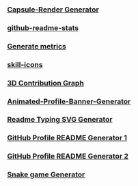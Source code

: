 ### [Capsule-Render Generator](https://github.com/kyechan99/capsule-render?tab=readme-ov-file#color)
### [github-readme-stats](https://github.com/anuraghazra/github-readme-stats?tab=readme-ov-file#all-demos)
### [Generate metrics](https://github.com/lowlighter/metrics?tab=readme-ov-file)
### [skill-icons](https://github.com/tandpfun/skill-icons?tab=readme-ov-file#centering-icons)
### [3D Contribution Graph](https://github.com/yoshi389111/github-profile-3d-contrib?tab=readme-ov-file)
### [Animated-Profile-Banner-Generator](https://github.com/Saviru/Animated-Profile-Banner-Generator)
### [Readme Typing SVG Generator](https://github.com/DenverCoder1/readme-typing-svg)
### [GitHub Profile README Generator 1](https://www.github-profile-generator.in/)
### [GitHub Profile README Generator 2](https://rahuldkjain.github.io/gh-profile-readme-generator/)
### [Snake game Generator](https://github.com/Platane/snk?tab=readme-ov-file)
